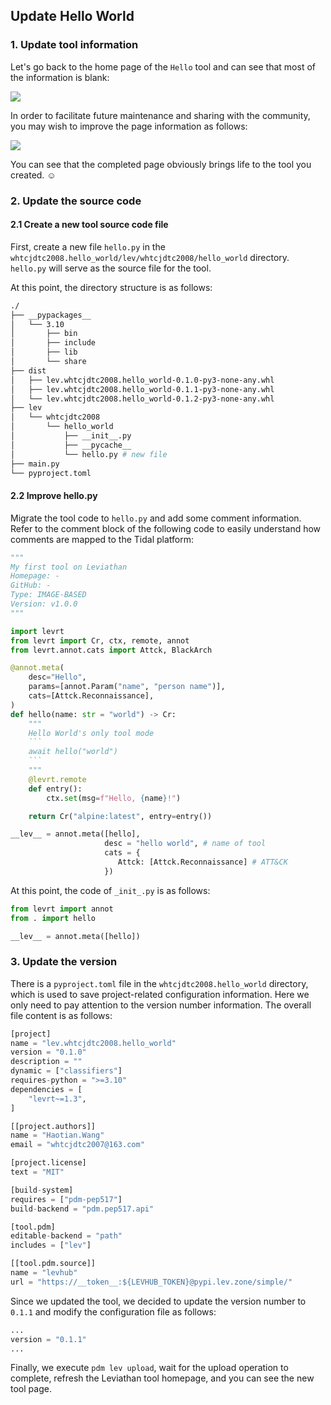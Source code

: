 ## Update Hello World

### 1. Update tool information

Let's go back to the home page of the `Hello` tool and can see that most of the information is blank:

![](https://levimg.s3.cn-northwest-1.amazonaws.com.cn/l/6-2%267-1.png)

In order to facilitate future maintenance and sharing with the community, you may wish to improve the page information as follows:

![](https://levimg.s3.cn-northwest-1.amazonaws.com.cn/l/7-2.png)

You can see that the completed page obviously brings life to the tool you created. ☺

### 2. Update the source code

#### 2.1 Create a new tool source code file

First, create a new file `hello.py` in the `whtcjdtc2008.hello_world/lev/whtcjdtc2008/hello_world` directory. `hello.py` will serve as the source file for the tool.

At this point, the directory structure is as follows:
```bash
./
├── __pypackages__
│   └── 3.10
│       ├── bin
│       ├── include
│       ├── lib
│       └── share
├── dist
│   ├── lev.whtcjdtc2008.hello_world-0.1.0-py3-none-any.whl
│   ├── lev.whtcjdtc2008.hello_world-0.1.1-py3-none-any.whl
│   └── lev.whtcjdtc2008.hello_world-0.1.2-py3-none-any.whl
├── lev
│   └── whtcjdtc2008
│       └── hello_world
│           ├── __init__.py
│           ├── __pycache__
│           └── hello.py # new file
├── main.py
└── pyproject.toml
```

#### 2.2 Improve hello.py

Migrate the tool code to `hello.py` and add some comment information. Refer to the comment block of the following code to easily understand how comments are mapped to the Tidal platform:

```python
"""
My first tool on Leviathan
Homepage: -
GitHub: -
Type: IMAGE-BASED
Version: v1.0.0
"""

import levrt
from levrt import Cr, ctx, remote, annot
from levrt.annot.cats import Attck, BlackArch

@annot.meta(
    desc="Hello",
    params=[annot.Param("name", "person name")],
    cats=[Attck.Reconnaissance],
)
def hello(name: str = "world") -> Cr:
    """
    Hello World's only tool mode
    ```
    await hello("world")
    ```
    """
    @levrt.remote
    def entry():
        ctx.set(msg=f"Hello, {name}!")

    return Cr("alpine:latest", entry=entry())

__lev__ = annot.meta([hello],
                     desc = "hello world", # name of tool
                     cats = {
                        Attck: [Attck.Reconnaissance] # ATT&CK
                     })
```

At this point, the code of `_init_.py` is as follows:

```python
from levrt import annot
from . import hello

__lev__ = annot.meta([hello])
```

### 3. Update the version

There is a `pyproject.toml` file in the `whtcjdtc2008.hello_world` directory, which is used to save project-related configuration information. Here we only need to pay attention to the version number information. The overall file content is as follows:

```python
[project]
name = "lev.whtcjdtc2008.hello_world"
version = "0.1.0"
description = ""
dynamic = ["classifiers"]
requires-python = ">=3.10"
dependencies = [
    "levrt~=1.3",
]

[[project.authors]]
name = "Haotian.Wang"
email = "whtcjdtc2007@163.com"

[project.license]
text = "MIT"

[build-system]
requires = ["pdm-pep517"]
build-backend = "pdm.pep517.api"

[tool.pdm]
editable-backend = "path"
includes = ["lev"]

[[tool.pdm.source]]
name = "levhub"
url = "https://__token__:${LEVHUB_TOKEN}@pypi.lev.zone/simple/"
```

Since we updated the tool, we decided to update the version number to `0.1.1` and modify the configuration file as follows:

```python
...
version = "0.1.1"
...
```

Finally, we execute `pdm lev upload`, wait for the upload operation to complete, refresh the Leviathan tool homepage, and you can see the new tool page.
